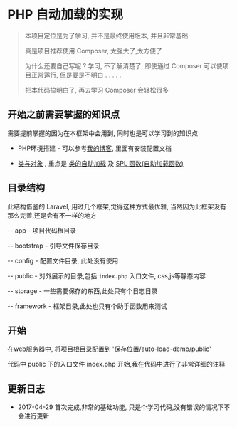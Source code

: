 
# PHP 自动加载的实现

> 本项目定位是为了学习, 并不是最终使用版本, 并且非常基础
> 
> 真是项目推荐使用 Composer, 太强大了,太方便了
> 
> 为什么还要自己写呢 ? 学习, 不了解清楚了, 即使通过 Composer 可以使项目正常运行, 但是要是不明白 . . . . .
> 
> 把本代码搞明白了, 再去学习 Composer 会轻松很多





## 开始之前需要掌握的知识点

需要提前掌握的因为在本框架中会用到, 同时也是可以学习到的知识点

- PHP环境搭建 - 可以参考[我的博客](http://broqiang.com), 里面有安装配置文档

- [类与对象](http://php.net/manual/zh/language.oop5.php) , 
    重点是 [类的自动加载](http://php.net/manual/zh/language.oop5.autoload.php) 及 
    [SPL 函数(自动加载函数)](http://php.net/manual/zh/function.spl-autoload-register.php)




## 目录结构

此结构借鉴的 Laravel, 用过几个框架,觉得这种方式最优雅, 当然因为此框架没有那么完善,还是会有不一样的地方

-- app - 项目代码根目录

-- bootstrap - 引导文件保存目录
 
-- config - 配置文件目录, 此处没有使用

-- public - 对外展示的目录,包括 `index.php` 入口文件, css,js等静态内容

-- storage - 一些需要保存的东西,此处只有个日志目录

-- framework - 框架目录,此处也只有个助手函数用来测试


## 开始

在web服务器中, 将项目根目录配置到 '保存位置/auto-load-demo/public'

代码中 public 下的入口文件 index.php 开始,我在代码中进行了非常详细的注释


## 更新日志

- 2017-04-29 首次完成,非常的基础功能, 只是个学习代码,没有错误的情况下不会进行更新


